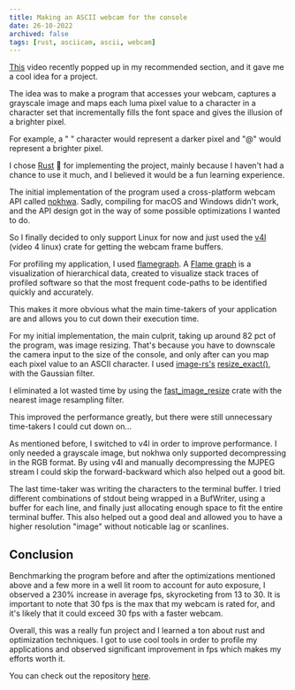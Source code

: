 ```yaml
---
title: Making an ASCII webcam for the console
date: 26-10-2022
archived: false
tags: [rust, asciicam, ascii, webcam]
---
```


[This](https://www.youtube.com/watch?v=QMYfkOtYYlg) video recently popped up in
my recommended section, and it gave me a cool idea for a project.

The idea was to make a program that accesses your webcam, captures a grayscale
image and maps each luma pixel value to a character in a character set that
incrementally fills the font space and gives the illusion of a brighter pixel.

For example, a " " character would represent a darker pixel and "@" would
represent a brighter pixel.

I chose [Rust](https://www.rust-lang.org/) 🦀 for implementing the project,
mainly because I haven't had a chance to use it much, and I believed it would be
a fun learning experience.

The initial implementation of the program used a cross-platform webcam API
called [nokhwa](https://crates.io/crates/nokhwa). Sadly, compiling for macOS and
Windows didn't work, and the API design got in the way of some possible
optimizations I wanted to do.

So I finally decided to only support Linux for now and just used the
[v4l](https://crates.io/crates/v4l) (video 4 linux) crate for getting the webcam
frame buffers.

For profiling my application, I used
[flamegraph](https://github.com/flamegraph-rs/flamegraph). A [Flame
graph](https://www.brendangregg.com/flamegraphs.html) is a visualization of
hierarchical data, created to visualize stack traces of profiled software so
that the most frequent code-paths to be identified quickly and accurately.

This makes it more obvious what the main time-takers of your application are and
allows you to cut down their execution time.

For my initial implementation, the main culprit, taking up around 82 pct of the
program, was image resizing. That's because you have to downscale the camera
input to the size of the console, and only after can you map each pixel value to
an ASCII character. I used [image-rs's](https://crates.io/crates/image)
[resize_exact()](https://docs.rs/image/latest/image/enum.DynamicImage.html#method.resize_exact),
with the Gaussian filter.

I eliminated a lot wasted time by using the
[fast_image_resize](https://crates.io/crates/fast_image_resize) crate with the
nearest image resampling filter.

This improved the performance greatly, but there were still unnecessary
time-takers I could cut down on…

As mentioned before, I switched to v4l in order to improve performance. I only
needed a grayscale image, but nokhwa only supported decompressing in the RGB
format. By using v4l and manually decompressing the MJPEG stream I could skip
the forward-backward which also helped out a good bit.

The last time-taker was writing the characters to the terminal buffer. I tried
different combinations of stdout being wrapped in a BufWriter, using a buffer
for each line, and finally just allocating enough space to fit the entire
terminal buffer. This also helped out a good deal and allowed you to have a
higher resolution "image" without noticable lag or scanlines.

## Conclusion

Benchmarking the program before and after the optimizations mentioned above and
a few more in a well lit room to account for auto exposure, I observed a 230%
increase in average fps, skyrocketing from 13 to 30. It is important to note
that 30 fps is the max that my webcam is rated for, and it's likely that it
could exceed 30 fps with a faster webcam.

Overall, this was a really fun project and I learned a ton about rust and
optimization techniques. I got to use cool tools in order to profile my
applications and observed significant improvement in fps which makes my efforts
worth it.

<!-- It would be cool to have an image of something from the ASCIICAM tool here -->

You can check out the repository
[here](https://github.com/vilhelmbergsoe/asciicam.git).
